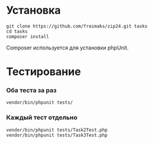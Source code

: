 # Установка
```
git clone https://github.com/freimaks/zip24.git tasks
cd tasks
composer install
```

Composer используется для установки phpUnit.

# Тестирование
### Оба теста за раз
```
vendor/bin/phpunit tests/
```

### Каждый тест отдельно
```
vendor/bin/phpunit tests/Task2Test.php
vendor/bin/phpunit tests/Task3Test.php
```